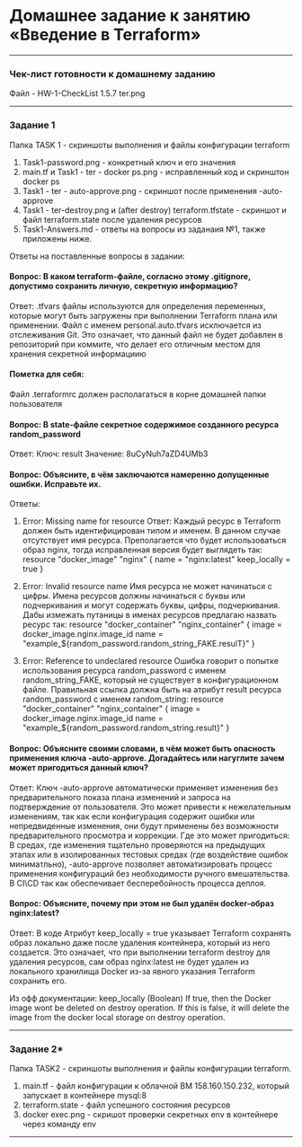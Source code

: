 # Домашнее задание к занятию «Введение в Terraform»
------

### Чек-лист готовности к домашнему заданию
Файл - HW-1-CheckList 1.5.7 ter.png

------
### Задание 1
Папка TASK 1 - скриншоты выполнения и файлы конфигурации terraform
1. Task1-password.png - конкретный ключ и его значения
2. main.tf и Task1 - ter - docker ps.png - исправленный код и скринштон docker ps
3. Task1 - ter - auto-approve.png - скриншот после применения -auto-approve 
4. Task1 - ter-destroy.png  и (after destroy) terraform.tfstate - скриншот и файл terraform.state после удаления ресурсов
5. Task1-Answers.md - ответы на вопросы из заданаия №1, также приложены ниже.


Ответы на поставленные вопросы в задании:
#### Вопрос: В каком terraform-файле, согласно этому .gitignore, допустимо сохранить личную, секретную информацию?
Ответ:
.tfvars файлы используются для определения переменных, которые могут быть загружены при выполнении Terraform плана или применении.
Файл с именем personal.auto.tfvars исключается из отслеживания Git. 
Это означает, что данный файл не будет добавлен в репозиторий при коммите, что делает его отличным местом для хранения секретной информациию

#### Пометка для себя: 
Файл .terraformrc должен располагаться в корне домашней папки пользователя

#### Вопрос:  В state-файле секретное содержимое созданного ресурса random_password
Ответ: 
Ключ: result Значение: 8uCyNuh7aZD4UMb3


#### Вопрос: Объясните, в чём заключаются намеренно допущенные ошибки. Исправьте их.
Ответы:
1. Error: Missing name for resource
Ответ: Каждый ресурс в Terraform должен быть идентифицирован типом и именем. В данном случае отсутствует имя ресурса.
Преполагается что будет использоваться образ nginx, тогда исправленная версия будет выглядеть так:
resource "docker_image" "nginx" {
  name         = "nginx:latest"
  keep_locally = true
}

2. Error: Invalid resource name
Имя ресурса не может начинаться с цифры. 
Имена ресурсов должны начинаться с буквы или подчеркивания и могут содержать буквы, цифры, подчеркивания.
Дабы измежать путаницы в именах ресурсов предлагаю назвать ресурс так:
resource "docker_container" "nginx_container" {
  image = docker_image.nginx.image_id
  name  = "example_${random_password.random_string_FAKE.resulT}"
}

3. Error: Reference to undeclared resource
Ошибка говорит о попытке использования ресурса random_password с именем random_string_FAKE, который не существует в конфигурационном файле.
Правильная ссылка должна быть на атрибут result ресурса random_password с именем random_string:
resource "docker_container" "nginx_container" {
  image = docker_image.nginx.image_id
  name  = "example_${random_password.random_string.result}"
}

#### Вопрос: Объясните своими словами, в чём может быть опасность применения ключа -auto-approve. Догадайтесь или нагуглите зачем может пригодиться данный ключ?
Ответ: 
Ключ -auto-approve автоматически применяет изменения без предварительного показа плана изменений и запроса на подтверждение от пользователя.
Это может привести к нежелательным изменениям, так как если конфигурация содержит ошибки или непредвиденные изменения, они будут применены без возможности предварительного просмотра и коррекции.
Где это может пригодиться: 
В средах, где изменения тщательно проверяются на предыдущих этапах или в изолированных тестовых средах (где воздействие ошибок миниматльно), 
-auto-approve позволяет автоматизировать процесс применения конфигураций без необходимости ручного вмешательства.
В CI\CD так как обеспечивает бесперебойность процесса деплоя.

#### Вопрос: Объясните, почему при этом не был удалён docker-образ nginx:latest?
Ответ: 
В коде Атрибут keep_locally = true указывает Terraform сохранять образ локально даже после удаления контейнера, который из него создается. 
Это означает, что при выполнении terraform destroy для удаления ресурсов, сам образ nginx:latest не будет удален из локального хранилища Docker из-за явного указания Terraform сохранить его.

Из офф документации: keep_locally (Boolean) If true, then the Docker image wont be deleted on destroy operation. If this is false, it will delete the image from the docker local storage on destroy operation.

------
### Задание 2*
Папка TASK2 - скриншоты выполнения и файлы конфигурации terraform.
1. main.tf - файл конфигурации к облачной ВМ 158.160.150.232, который запускает в контейнере mysql:8
2. terraform.state - файл успешного состояния ресурсов
3. docker exec.png - скришот проверки секретных env в контейнере через команду env
------